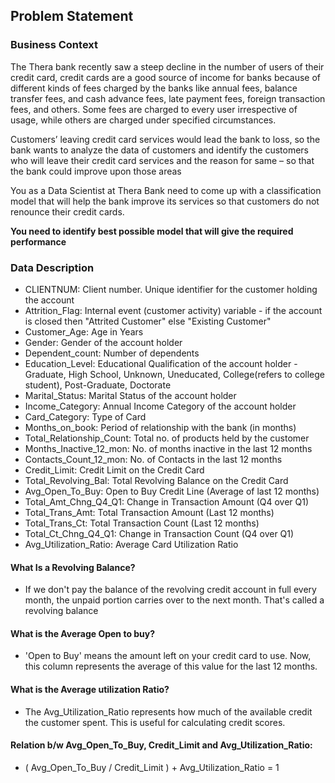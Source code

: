 ## Problem Statement

### Business Context

The Thera bank recently saw a steep decline in the number of users of their credit card, credit cards are a good source of income for banks because of different kinds of fees charged by the banks like annual fees, balance transfer fees, and cash advance fees, late payment fees, foreign transaction fees, and others. Some fees are charged to every user irrespective of usage, while others are charged under specified circumstances.

Customers’ leaving credit card services would lead the bank to loss, so the bank wants to analyze the data of customers and identify the customers who will leave their credit card services and the reason for same – so that the bank could improve upon those areas

You as a Data Scientist at Thera Bank need to come up with a classification model that will help the bank improve its services so that customers do not renounce their credit cards.

**You need to identify best possible model that will give the required performance**


### Data Description

* CLIENTNUM: Client number. Unique identifier for the customer holding the account
* Attrition_Flag: Internal event (customer activity) variable - if the account is closed then "Attrited Customer" else "Existing Customer"
* Customer_Age: Age in Years
* Gender: Gender of the account holder
* Dependent_count: Number of dependents
* Education_Level: Educational Qualification of the account holder - Graduate, High School, Unknown, Uneducated, College(refers to college student), Post-Graduate, Doctorate
* Marital_Status: Marital Status of the account holder
* Income_Category: Annual Income Category of the account holder
* Card_Category: Type of Card
* Months_on_book: Period of relationship with the bank (in months)
* Total_Relationship_Count: Total no. of products held by the customer
* Months_Inactive_12_mon: No. of months inactive in the last 12 months
* Contacts_Count_12_mon: No. of Contacts in the last 12 months
* Credit_Limit: Credit Limit on the Credit Card
* Total_Revolving_Bal: Total Revolving Balance on the Credit Card
* Avg_Open_To_Buy: Open to Buy Credit Line (Average of last 12 months)
* Total_Amt_Chng_Q4_Q1: Change in Transaction Amount (Q4 over Q1)
* Total_Trans_Amt: Total Transaction Amount (Last 12 months)
* Total_Trans_Ct: Total Transaction Count (Last 12 months)
* Total_Ct_Chng_Q4_Q1: Change in Transaction Count (Q4 over Q1)
* Avg_Utilization_Ratio: Average Card Utilization Ratio


#### What Is a Revolving Balance?

* If we don't pay the balance of the revolving credit account in full every month, the unpaid portion carries over to the next month. That's called a revolving balance


#### What is the Average Open to buy?

* 'Open to Buy' means the amount left on your credit card to use. Now, this column represents the average of this value for the last 12 months.

#### What is the Average utilization Ratio?

* The Avg_Utilization_Ratio represents how much of the available credit the customer spent. This is useful for calculating credit scores.


#### Relation b/w Avg_Open_To_Buy, Credit_Limit and Avg_Utilization_Ratio:

* ( Avg_Open_To_Buy / Credit_Limit ) + Avg_Utilization_Ratio = 1
